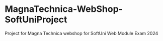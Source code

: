 # MagnaTechnica-WebShop-SoftUniProject
Project for Magna Technica webshop for SoftUni Web Module Exam 2024
